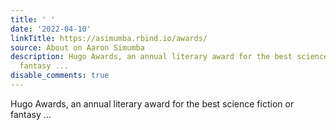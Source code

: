 ```yaml
---
title: ' '
date: '2022-04-10'
linkTitle: https://asimumba.rbind.io/awards/
source: About on Aaron Simumba
description: Hugo Awards, an annual literary award for the best science fiction or
  fantasy ...
disable_comments: true
---
```

Hugo Awards, an annual literary award for the best science fiction or fantasy ...